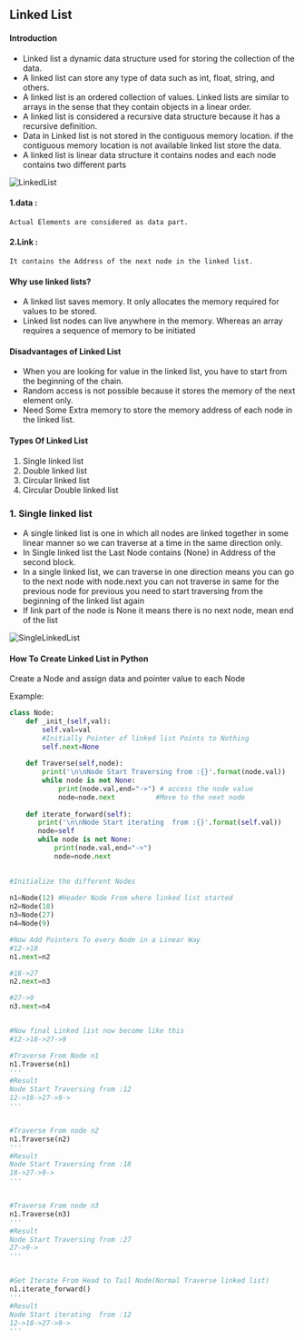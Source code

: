 ## Linked List

#### Introduction
- Linked list a dynamic data structure used for storing the collection of the data.
- A linked list can store any type of data such as int, float, string, and others.
- A linked list is an ordered collection of values. Linked lists are similar to arrays in the sense that they contain objects in a linear order.
- A linked list is considered a recursive data structure because it has a recursive definition.
- Data in Linked list is not stored in the contiguous memory location. if the contiguous memory location is not available linked list store the data.
- A linked list is linear data structure it contains nodes and each node contains two different parts

![LinkedList](https://github.com/chavarera/PythonScript/blob/master/DataStructureAndAlgorithm/llis2t.png)
#### 1.data :
    Actual Elements are considered as data part.
#### 2.Link :
    It contains the Address of the next node in the linked list.


#### Why use linked lists?
- A linked list saves memory. It only allocates the memory required for values to be stored.
- Linked list nodes can live anywhere in the memory. Whereas an array requires a sequence of memory to be initiated

#### Disadvantages of Linked List
- When you are looking for value in the linked list, you have to start from the beginning of the chain.
- Random access is not possible because it stores the memory of the next element only.
- Need Some Extra memory to store the memory address of each node in the linked list.

#### Types Of Linked List
1. Single linked list
2. Double linked list
3. Circular linked list
4. Circular Double linked list

### 1. Single linked list
- A single linked list is one in which all nodes are linked together in some linear manner so we can traverse at a time in the same direction only.
- In Single linked list the Last Node contains (None) in Address of the second block.
- In a single linked list, we can traverse in one direction means you can go to the next node with
 node.next you can not traverse in same  for the previous  node for previous you need to start traversing from the beginning of the linked list again
- If link part of the node is None it means there is no next node, mean end of the list

![SingleLinkedList](https://github.com/chavarera/PythonScript/blob/master/DataStructureAndAlgorithm/llist.png)

#### How To Create Linked List in Python
Create a Node and assign data and pointer value to each Node

Example:
```python
class Node:
    def _init_(self,val):
        self.val=val
        #Initially Pointer of linked list Points to Nothing
        self.next=None
        
    def Traverse(self,node):
        print('\n\nNode Start Traversing from :{}'.format(node.val))
        while node is not None:
            print(node.val,end="->") # access the node value
            node=node.next          #Move to the next node
            
    def iterate_forward(self):
       print('\n\nNode Start iterating  from :{}'.format(self.val))
       node=self
       while node is not None:
           print(node.val,end="->")
           node=node.next

           
#Initialize the different Nodes
        
n1=Node(12) #Header Node From where linked list started
n2=Node(18)
n3=Node(27)
n4=Node(9)

#Now Add Pointers To every Node in a Linear Way
#12->18
n1.next=n2

#18->27
n2.next=n3

#27->9
n3.next=n4


#Now final Linked list now become like this
#12->18->27->9

#Traverse From Node n1
n1.Traverse(n1)
'''
#Result
Node Start Traversing from :12
12->18->27->9->
'''


#Traverse From node n2
n1.Traverse(n2)
'''
#Result
Node Start Traversing from :18
18->27->9->
'''


#Traverse From node n3
n1.Traverse(n3)
'''
#Result
Node Start Traversing from :27
27->9->
'''


#Get Iterate From Head to Tail Node(Normal Traverse linked list)
n1.iterate_forward()
'''
#Result
Node Start iterating  from :12
12->18->27->9->
'''
```
